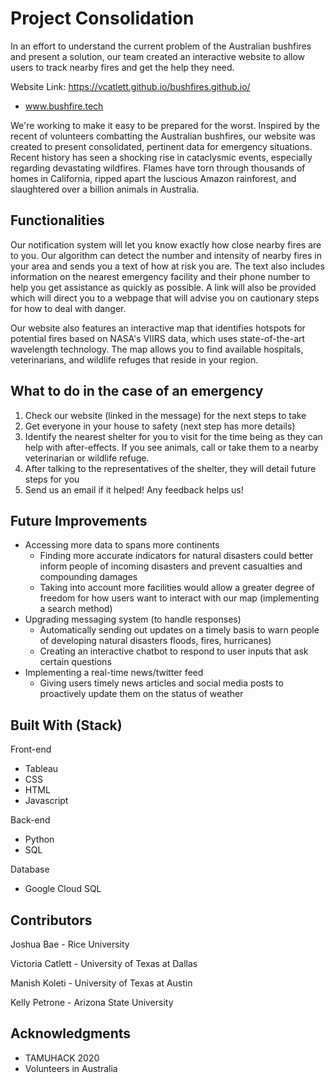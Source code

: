 # Project Consolidation

In an effort to understand the current problem of the Australian bushfires and present a solution, our team created an interactive website to allow users to track nearby fires and get the help they need.

Website Link: https://vcatlett.github.io/bushfires.github.io/
- www.bushfire.tech

We're working to make it easy to be prepared for the worst. Inspired by the recent of volunteers combatting the Australian bushfires, our website was created to present consolidated, pertinent data for emergency situations. Recent history has seen a shocking rise in cataclysmic events, especially regarding devastating wildfires. Flames have torn through thousands of homes in California, ripped apart the luscious Amazon rainforest, and slaughtered over a billion animals in Australia.


## Functionalities

Our notification system will let you know exactly how close nearby fires are to you. Our algorithm can detect the number and intensity of nearby fires in your area and sends you a text of how at risk you are. The text also includes information on the nearest emergency facility and their phone number to help you get assistance as quickly as possible. A link will also be provided which will direct you to a webpage that will advise you on cautionary steps for how to deal with danger.

Our website also features an interactive map that identifies hotspots for potential fires based on NASA's VIIRS data, which uses state-of-the-art wavelength technology. The map allows you to find available hospitals, veterinarians, and wildlife refuges that reside in your region. 


## What to do in the case of an emergency

1. Check our website (linked in the message) for the next steps to take
2. Get everyone in your house to safety (next step has more details)
3. Identify the nearest shelter for you to visit for the time being as they can help with after-effects. If you see animals, call or take them to a nearby veterinarian or wildlife refuge.
4. After talking to the representatives of the shelter, they will detail future steps for you
5. Send us an email if it helped! Any feedback helps us!


## Future Improvements

- Accessing more data to spans more continents
  - Finding more accurate indicators for natural disasters could better inform people of incoming disasters and prevent casualties and compounding damages
  - Taking into account more facilities would allow a greater degree of freedom for how users want to interact with our map (implementing a search method)
- Upgrading messaging system (to handle responses)
  - Automatically sending out updates on a timely basis to warn people of developing natural disasters floods, fires, hurricanes)
  - Creating an interactive chatbot to respond to user inputs that ask certain questions
- Implementing a real-time news/twitter feed
  - Giving users timely news articles and social media posts to proactively update them on the status of weather



## Built With (Stack)

Front-end 
* Tableau
* CSS 
* HTML
* Javascript

Back-end
* Python
* SQL

Database
* Google Cloud SQL

## Contributors

Joshua Bae - Rice University

Victoria Catlett - University of Texas at Dallas

Manish Koleti - University of Texas at Austin

Kelly Petrone - Arizona State University


## Acknowledgments

* TAMUHACK 2020
* Volunteers in Australia

